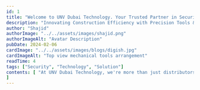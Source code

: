 ```yaml
---
id: 1
title: "Welcome to UNV Dubai Technology. Your Trusted Partner in Security Solutions"
description: "Innovating Construction Efficiency with Precision Tools & Support"
author: "Shajid"
authorImage: "../../assets/images/shajid.png"
authorImageAlt: "Avatar Description"
pubDate: 2024-02-06
cardImage: "../../assets/images/blogs/digish.jpg"
cardImageAlt: "Top view mechanical tools arrangement"
readTime: 4
tags: ["Security", "Technology", "Solution"]
contents: [ "At UNV Dubai Technology, we're more than just distributors of cutting-edge security systems; we're your partners in safeguarding what matters most to you. With a commitment to excellence and a passion for innovation, we provide unparalleled security solutions tailored to meet the unique needs of businesses and individuals across Dubai.", "Join countless satisfied customers who have entrusted their security needs to unvdubai Technology. Discover why we're the preferred choice for businesses and individuals alike across Dubai. Contact us today to learn more about our products and services, and let us tailor a security solution that's right for you" 
]
---
```

